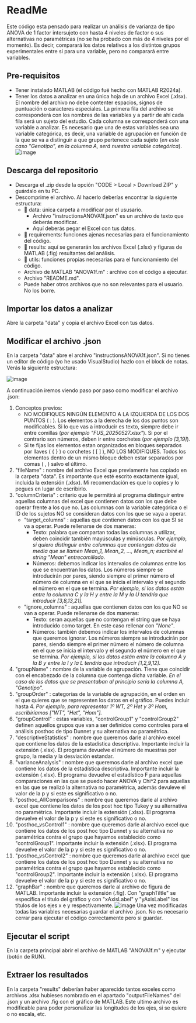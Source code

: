 # ReadMe
Este código esta pensado para realizar un análisis de varianza de tipo ANOVA de 1 factor intersujeto con hasta 4 niveles de factor o sus alternativas no paramétricas (no se ha probado con más de 4 niveles por el momento). Es decir, comparará los datos relativos a los distintos grupos experimentales entre si para una variable, pero no comparará entre variables.
## Pre-requisitos
- Tener instalado MATLAB (el código fué hecho con MATLAB R2024a).
- Tener los datos a analizar en una única hoja de un archivo Excel (.xlsx). El nombre del archivo no debe contenter espacios, signos de puntuación o caracteres especiales. La primera fila del archivo se corresponderá con los nombres de las variables y a partir de ahí cada fila será un sujeto del estudio. Cada columna se corresponderá con una variable a analizar. Es necesario que una de estas variables sea una variable categórica, es decir, una variable de agrupación en función de la que se va a distinguir a que grupo pertenece cada sujeto (*en este caso "Genotipo", en la columna A, será nuestra variable categórica*). ![image](https://github.com/user-attachments/assets/dec0a335-7cd0-432e-861e-5406c4d53b3e)
## Descarga del repositorio
- Descarga el .zip desde la opción "CODE > Local > Download ZIP" y guárdalo en tu PC.
- Descomprime el archivo. Al hacerlo deberías encontrar la siguiente estructura:
  - 📁 data: única carpeta a modificar por el ususario.
    - Archivo "instructionsANOVA1f.json" es un archivo de texto que deberás modificar.
    - Aquí deberás pegar el Excel con tus datos.
  - 📁 requirements: funciones ajenas necesarias para el funcionamiento del código.
  - 📁 results: aquí se generarán los archivos Excel (.xlsx) y figuras de MATLAB (.fig) resultantes del análisis.
  - 📁 utils: funciones propias necesarias para el funcionamiento del código.
  - Archivo de MATLAB "ANOVA1f.m" : archivo con el código a ejecutar.
  - Archivo "README.md".
  - Puede haber otros archivos que no son relevantes para el usuario. No los borre.
 ## Importar los datos a analizar
 Abre la carpeta "data" y copia el archivo Excel con tus datos.
 ## Modificar el archivo .json
 En la carpeta "data" abre el archivo "instructionsANOVA1f.json". Si no tienes un editor de código (yo he usado VisualStudio) hazlo con el block de notas. Verás la siguiente estructura:
 
   ![image](https://github.com/user-attachments/assets/444dc0ea-cee4-4b63-8613-408184fab314)
   
 A continuación iremos viendo paso por paso como modificar el archivo .json:
   1. Conceptos previos:
      - NO MODIFIQUES NINGÚN ELEMENTO A LA IZQUIERDA DE LOS DOS PUNTOS ( : ). Los elementos a la derecha de los dos puntos son modificables. Si lo que vas a introducir es texto, siempre debe ir entre comillas (*por ejemplo "FUS_20250527.xlsx"*). Si por el contrario son números, deben ir entre corchetes (*por ejemplo [3,19]*).
      - Si te fijas los elementos estan organizados en bloques separados por llaves ( { } ) o corchetes ( [ ] ), NO LOS MODIFIQUES. Todos los elementos dentro de un mismo bloque deben estar separados por comas ( , ) salvo el último.
   2. "fileName" : nombre del archivo Excel que previamente has copiado en la carpeta "data". Es importante que esté escrito exactamente igual, incluida la extensión (.xlsx). Mi recomendación es que lo copies y lo pegues en lugar de escribirlo.
   4. "columnCriteria" : criterio que le permitirá al programa distinguir entre aquellas columnas del excel que contienen datos con los que debe operar frente a los que no. Las columnas con la variable categórica o el ID de los sujetos NO se consideran datos con los que se vaya a operar.
      - "target_columns" : aquellas que contienen datos con los que SI se va a operar. Puede rellenarse de dos maneras:
          - Texto: palabra que compartan todas las columnas a utilizar, deben coincidir también mayúsculas y minúsculas. *Por ejemplo, si quiero distinguir entre columnas que contengan datos de media que se llamen Mean_1, Mean_2, ..., Mean_n; escribiré el string "Mean" entrecomillado.*
          - Números: debemos indicar los intervalos de columnas entre los que se encuentran los datos. Los números siempre se introducirán por pares, siendo siempre el primer número el número de columna en el que se inicia el intervalo y el segundo el número en el que se termina. *Por ejemplo, si los datos están entre la columna C y la H y entre la M y la U tendría que introducir [3,8,13,21].*
      - "ignore_columns" : aquellas que contienen datos con los que NO se van a operar. Puede rellenarse de dos maneras:
          - Texto: seran aquellas que no contengan el string que se haya introducido como target. En este caso rellenar con *"None"*.
          - Números: también debemos indicar los intervalos de columnas que queremos ignorar. Los números siempre se introducirán por pares, siendo siempre el primer número el número de columna en el que se inicia el intervalo y el segundo el número en el que se termina. *Por ejemplo, si los datos están entre la columna A y la B y entre la I y la L tendría que introducir [1,2,9,12].*
   5. "groupName" : nombre de la variable de agrupación. Tiene que coincidir con el encabezado de la columna que contenga dicha variable. *En el caso de los datos que se presentaban al principio sería la columna A, "Genotipo".*
   6. "groupOrder" : categorías de la variable de agrupación, en el orden en el que quieres que se representen los datos en el gráfico. Puedes incluir hasta 4. *Por ejemplo, para representar 1º WT, 2º Het y 3º Hom, escribiríamos ["WT", "Het", "Hom"].*
   7. "groupControl" : estas variables, "controlGroup1" y "controlGroup2" definen aquellos grupos que van a ser definidos como controles para el análisis posthoc de tipo Dunnet y su alternativa no paramétrica.
   8. "descriptiveStatistics" : nombre que queremos darle al archivo excel que contiene los datos de la estadística descriptiva. Importante incluir la extensión (.xlsx). El programa devuelve el número de muestras por grupo, la media y la desviación estandar.
   9. "varianceAnalysis" : nombre que queremos darle al archivo excel que contiene los datos de la estadística descriptiva. Importante incluir la extensión (.xlsx). El programa devuelve el estadístico F para aquellas comparaciones en las que se puedo hacer ANOVA y Chi^2 para aquellas en las que se realizó la alternativa no paramétrica, además devuleve el valor de la p y si este es significativo o no.
   10. "posthoc_AllComparisons" : nombre que queremos darle al archivo excel que contiene los datos de los post hoc tipo Tukey y su alternativa no paramétrica. Importante incluir la extensión (.xlsx). El programa devuelve el valor de la p y si este es significativo o no.
   11. "posthoc_vsControl1" : nombre que queremos darle al archivo excel que contiene los datos de los post hoc tipo Dunnet y su alternativa no paramétrica contra el grupo que hayamos establecido como "controlGroup1". Importante incluir la extensión (.xlsx). El programa devuelve el valor de la p y si este es significativo o no.
   12. "posthoc_vsControl2" : nombre que queremos darle al archivo excel que contiene los datos de los post hoc tipo Dunnet y su alternativa no paramétrica contra el grupo que hayamos establecido como "controlGroup2". Importante incluir la extensión (.xlsx). El programa devuelve el valor de la p y si este es significativo o no.
   13. "graphBar" : nombre que queremos darle al archivo de figura de MATLAB. Importante incluir la extensión (.fig). Con "graphTiltle" se específica el título del gráfico y con "xAxisLabel" y "yAxisLabel" los títulos de los ejes x e y respectivamente. ![image](https://github.com/user-attachments/assets/e419d805-6402-4252-b432-cf312358dcf2)
Una vez modificadas todas las variables necesarias guardar el archivo .json. No es necesario cerrar para ejecutar el código correctamente pero si guardar.
## Ejecutar el script
En la carpeta principal abrir el archivo de MATLAB "ANOVA1f.m" y ejecutar (botón de RUN).
## Extraer los resultados
En la carpeta "results" deberían haber aparecido tantos exceles como archivos .xlsx hubieses nombrado en el apartado "outputFileNames" del .json y un archivo .fig con el gráfico de MATLAB. Este ultimo archivo es modificable para poder personalizar las longitudes de los ejes, si se quiere o no escala, etc.
